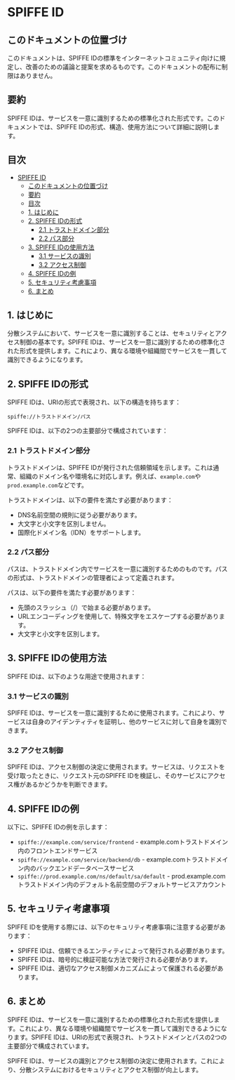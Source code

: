 # SPIFFE ID

## このドキュメントの位置づけ

このドキュメントは、SPIFFE IDの標準をインターネットコミュニティ向けに規定し、改善のための議論と提案を求めるものです。このドキュメントの配布に制限はありません。

## 要約

SPIFFE IDは、サービスを一意に識別するための標準化された形式です。このドキュメントでは、SPIFFE IDの形式、構造、使用方法について詳細に説明します。

## 目次

- [SPIFFE ID](#spiffe-id)
  - [このドキュメントの位置づけ](#このドキュメントの位置づけ)
  - [要約](#要約)
  - [目次](#目次)
  - [1. はじめに](#1-はじめに)
  - [2. SPIFFE IDの形式](#2-spiffe-idの形式)
    - [2.1 トラストドメイン部分](#21-トラストドメイン部分)
    - [2.2 パス部分](#22-パス部分)
  - [3. SPIFFE IDの使用方法](#3-spiffe-idの使用方法)
    - [3.1 サービスの識別](#31-サービスの識別)
    - [3.2 アクセス制御](#32-アクセス制御)
  - [4. SPIFFE IDの例](#4-spiffe-idの例)
  - [5. セキュリティ考慮事項](#5-セキュリティ考慮事項)
  - [6. まとめ](#6-まとめ)

## 1. はじめに

分散システムにおいて、サービスを一意に識別することは、セキュリティとアクセス制御の基本です。SPIFFE IDは、サービスを一意に識別するための標準化された形式を提供します。これにより、異なる環境や組織間でサービスを一貫して識別できるようになります。

## 2. SPIFFE IDの形式

SPIFFE IDは、URIの形式で表現され、以下の構造を持ちます：

```
spiffe://トラストドメイン/パス
```

SPIFFE IDは、以下の2つの主要部分で構成されています：

### 2.1 トラストドメイン部分

トラストドメインは、SPIFFE IDが発行された信頼領域を示します。これは通常、組織のドメイン名や環境名に対応します。例えば、`example.com`や`prod.example.com`などです。

トラストドメインは、以下の要件を満たす必要があります：

- DNS名前空間の規則に従う必要があります。
- 大文字と小文字を区別しません。
- 国際化ドメイン名（IDN）をサポートします。

### 2.2 パス部分

パスは、トラストドメイン内でサービスを一意に識別するためのものです。パスの形式は、トラストドメインの管理者によって定義されます。

パスは、以下の要件を満たす必要があります：

- 先頭のスラッシュ（/）で始まる必要があります。
- URLエンコーディングを使用して、特殊文字をエスケープする必要があります。
- 大文字と小文字を区別します。

## 3. SPIFFE IDの使用方法

SPIFFE IDは、以下のような用途で使用されます：

### 3.1 サービスの識別

SPIFFE IDは、サービスを一意に識別するために使用されます。これにより、サービスは自身のアイデンティティを証明し、他のサービスに対して自身を識別できます。

### 3.2 アクセス制御

SPIFFE IDは、アクセス制御の決定に使用されます。サービスは、リクエストを受け取ったときに、リクエスト元のSPIFFE IDを検証し、そのサービスにアクセス権があるかどうかを判断できます。

## 4. SPIFFE IDの例

以下に、SPIFFE IDの例を示します：

- `spiffe://example.com/service/frontend` - example.comトラストドメイン内のフロントエンドサービス
- `spiffe://example.com/service/backend/db` - example.comトラストドメイン内のバックエンドデータベースサービス
- `spiffe://prod.example.com/ns/default/sa/default` - prod.example.comトラストドメイン内のデフォルト名前空間のデフォルトサービスアカウント

## 5. セキュリティ考慮事項

SPIFFE IDを使用する際には、以下のセキュリティ考慮事項に注意する必要があります：

- SPIFFE IDは、信頼できるエンティティによって発行される必要があります。
- SPIFFE IDは、暗号的に検証可能な方法で発行される必要があります。
- SPIFFE IDは、適切なアクセス制御メカニズムによって保護される必要があります。

## 6. まとめ

SPIFFE IDは、サービスを一意に識別するための標準化された形式を提供します。これにより、異なる環境や組織間でサービスを一貫して識別できるようになります。SPIFFE IDは、URIの形式で表現され、トラストドメインとパスの2つの主要部分で構成されています。

SPIFFE IDは、サービスの識別とアクセス制御の決定に使用されます。これにより、分散システムにおけるセキュリティとアクセス制御が向上します。
